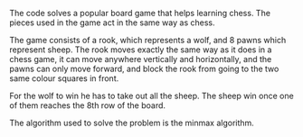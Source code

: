 The code solves a popular board game that helps learning chess. The pieces used in the game act in the same way as chess.

The game consists of a rook, which represents a wolf, and 8 pawns which represent sheep. The rook moves exactly the same way as it does in a chess game, it can move anywhere vertically and horizontally, and the pawns can only move forward, and block the rook from going to the two same colour squares in front.

For the wolf to win he has to take out all the sheep. The sheep win once one of them reaches the 8th row of the board.

The algorithm used to solve the problem is the minmax algorithm.
